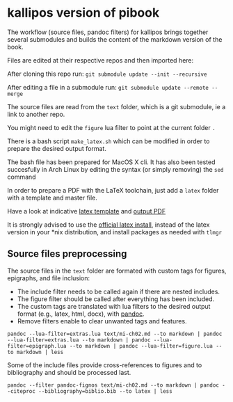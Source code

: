 # kallipos version of pibook

The workflow (source files, pandoc filters) for kallipos
brings together several submodules and builds the content of
the markdown version of the book.

Files are edited at their respective repos and then imported here:

After cloning this repo run: `git submodule update --init --recursive`

After editing a file in a submodule run: `git submodule update --remote --merge`

The source files are read from the `text` folder,
which is a git submodule, ie a link to another repo.

You might need to edit the `figure` lua filter to point at the current folder `.`

There is a bash script `make_latex.sh` which can be modified
in order to prepare the desired output format.

The bash file has been prepared for MacOS X cli.
It has also been tested succesfully in Arch Linux by editing the syntax (or simply removing) the `sed` command

In order to prepare a PDF with the LaTeX toolchain,
just add a `latex` folder with a template and master file.

Have a look at indicative [latex template](https://github.com/mibook/kallipos/issues/2) and [output PDF](https://github.com/mibook/kallipos/issues/1)

It is strongly advised to use the [official latex install](https://www.tug.org/texlive/quickinstall.html), 
instead of the latex version in your *nix distribution, and install packages as needed with `tlmgr`

## Source files preprocessing

The source files in the `text` folder are formated with 
custom tags for figures, epigraphs, and file inclusion: 
* The include filter needs to be called again if there are nested includes.
* The figure filter should be called after everything has been included.
* The custom tags are translated with lua filters to the desired output format (e.g., latex, html, docx), with [pandoc](https://pandoc.org).
* Remove filters enable to clear unwanted tags and features.

```
pandoc --lua-filter=extras.lua text/mi-ch02.md --to markdown | pandoc --lua-filter=extras.lua --to markdown | pandoc --lua-filter=epigraph.lua --to markdown | pandoc --lua-filter=figure.lua --to markdown | less
```

Some of the include files provide cross-references to figures
and to bibliography and should be processed last.

```
pandoc --filter pandoc-fignos text/mi-ch02.md --to markdown | pandoc --citeproc --bibliography=biblio.bib --to latex | less
```

